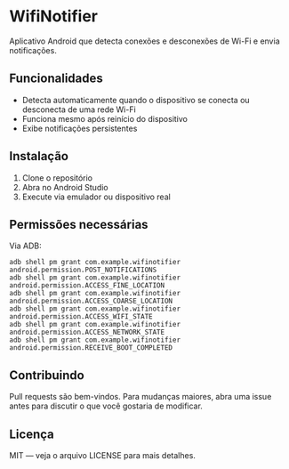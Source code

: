 # WifiNotifier

Aplicativo Android que detecta conexões e desconexões de Wi-Fi e envia notificações.

## Funcionalidades

- Detecta automaticamente quando o dispositivo se conecta ou desconecta de uma rede Wi-Fi
- Funciona mesmo após reinício do dispositivo
- Exibe notificações persistentes

## Instalação

1. Clone o repositório
2. Abra no Android Studio
3. Execute via emulador ou dispositivo real

## Permissões necessárias

Via ADB:

```
adb shell pm grant com.example.wifinotifier android.permission.POST_NOTIFICATIONS
adb shell pm grant com.example.wifinotifier android.permission.ACCESS_FINE_LOCATION
adb shell pm grant com.example.wifinotifier android.permission.ACCESS_COARSE_LOCATION
adb shell pm grant com.example.wifinotifier android.permission.ACCESS_WIFI_STATE
adb shell pm grant com.example.wifinotifier android.permission.ACCESS_NETWORK_STATE
adb shell pm grant com.example.wifinotifier android.permission.RECEIVE_BOOT_COMPLETED
```

## Contribuindo

Pull requests são bem-vindos. Para mudanças maiores, abra uma issue antes para discutir o que você gostaria de modificar.

## Licença

MIT — veja o arquivo LICENSE para mais detalhes.
